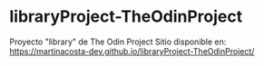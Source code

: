 # libraryProject-TheOdinProject
Proyecto "library" de The Odin Project
Sitio disponible en:
https://martinacosta-dev.github.io/libraryProject-TheOdinProject/

